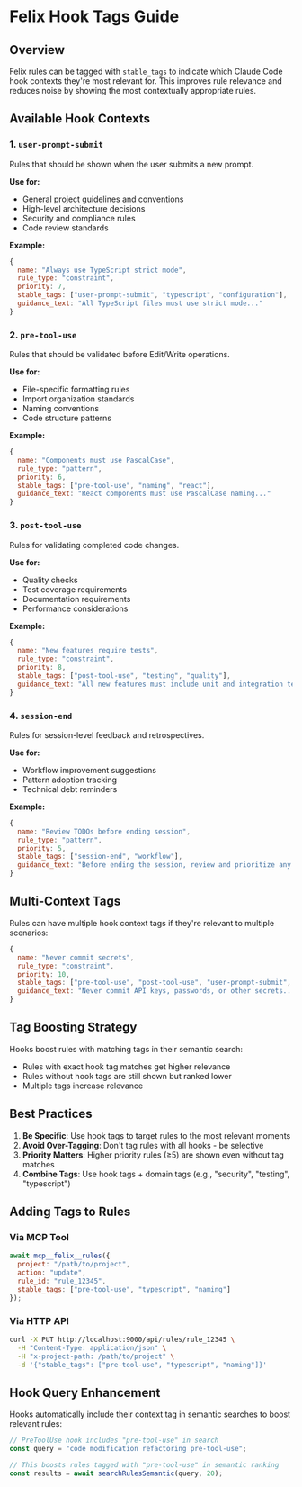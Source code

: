 # Felix Hook Tags Guide

## Overview

Felix rules can be tagged with `stable_tags` to indicate which Claude Code hook contexts they're most relevant for. This improves rule relevance and reduces noise by showing the most contextually appropriate rules.

## Available Hook Contexts

### 1. `user-prompt-submit`
Rules that should be shown when the user submits a new prompt.

**Use for:**
- General project guidelines and conventions
- High-level architecture decisions
- Security and compliance rules
- Code review standards

**Example:**
```javascript
{
  name: "Always use TypeScript strict mode",
  rule_type: "constraint",
  priority: 7,
  stable_tags: ["user-prompt-submit", "typescript", "configuration"],
  guidance_text: "All TypeScript files must use strict mode..."
}
```

### 2. `pre-tool-use`
Rules that should be validated before Edit/Write operations.

**Use for:**
- File-specific formatting rules
- Import organization standards
- Naming conventions
- Code structure patterns

**Example:**
```javascript
{
  name: "Components must use PascalCase",
  rule_type: "pattern",
  priority: 6,
  stable_tags: ["pre-tool-use", "naming", "react"],
  guidance_text: "React components must use PascalCase naming..."
}
```

### 3. `post-tool-use`
Rules for validating completed code changes.

**Use for:**
- Quality checks
- Test coverage requirements
- Documentation requirements
- Performance considerations

**Example:**
```javascript
{
  name: "New features require tests",
  rule_type: "constraint",
  priority: 8,
  stable_tags: ["post-tool-use", "testing", "quality"],
  guidance_text: "All new features must include unit and integration tests..."
}
```

### 4. `session-end`
Rules for session-level feedback and retrospectives.

**Use for:**
- Workflow improvement suggestions
- Pattern adoption tracking
- Technical debt reminders

**Example:**
```javascript
{
  name: "Review TODOs before ending session",
  rule_type: "pattern",
  priority: 5,
  stable_tags: ["session-end", "workflow"],
  guidance_text: "Before ending the session, review and prioritize any TODO comments..."
}
```

## Multi-Context Tags

Rules can have multiple hook context tags if they're relevant to multiple scenarios:

```javascript
{
  name: "Never commit secrets",
  rule_type: "constraint",
  priority: 10,
  stable_tags: ["pre-tool-use", "post-tool-use", "user-prompt-submit", "security"],
  guidance_text: "Never commit API keys, passwords, or other secrets..."
}
```

## Tag Boosting Strategy

Hooks boost rules with matching tags in their semantic search:
- Rules with exact hook tag matches get higher relevance
- Rules without hook tags are still shown but ranked lower
- Multiple tags increase relevance

## Best Practices

1. **Be Specific**: Use hook tags to target rules to the most relevant moments
2. **Avoid Over-Tagging**: Don't tag rules with all hooks - be selective
3. **Priority Matters**: Higher priority rules (≥5) are shown even without tag matches
4. **Combine Tags**: Use hook tags + domain tags (e.g., "security", "testing", "typescript")

## Adding Tags to Rules

### Via MCP Tool
```javascript
await mcp__felix__rules({
  project: "/path/to/project",
  action: "update",
  rule_id: "rule_12345",
  stable_tags: ["pre-tool-use", "typescript", "naming"]
});
```

### Via HTTP API
```bash
curl -X PUT http://localhost:9000/api/rules/rule_12345 \
  -H "Content-Type: application/json" \
  -H "x-project-path: /path/to/project" \
  -d '{"stable_tags": ["pre-tool-use", "typescript", "naming"]}'
```

## Hook Query Enhancement

Hooks automatically include their context tag in semantic searches to boost relevant rules:

```javascript
// PreToolUse hook includes "pre-tool-use" in search
const query = "code modification refactoring pre-tool-use";

// This boosts rules tagged with "pre-tool-use" in semantic ranking
const results = await searchRulesSemantic(query, 20);
```
